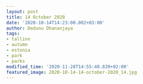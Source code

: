 ```yaml
---
layout: post
title: 14 October 2020
date: '2020-10-14T14:23:00.002+03:00'
author: Dedunu Dhananjaya
tags:
- tallinn
- autumn
- estonia
- park
- parks
modified_time: '2020-11-28T14:55:48.839+02:00'
featured_image: 2020-10-14-14-october-2020_14.jpg
---
```

